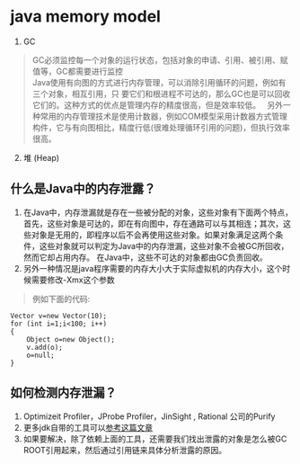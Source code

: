 # java memory model 
1. GC  

>GC必须监控每一个对象的运行状态，包括对象的申请、引用、被引用、赋值等，GC都需要进行监控  
>Java使用有向图的方式进行内存管理，可以消除引用循环的问题，例如有三个对象，相互引用，只
要它们和根进程不可达的，那么GC也是可以回收它们的。这种方式的优点是管理内存的精度很高，但是效率较低。  
>另外一种常用的内存管理技术是使用计数器，例如COM模型采用计数器方式管理构件，它与有向图相比，精度行低(很难处理循环引用的问题)，但执行效率很高。

2. 堆 (Heap)
   
## 什么是Java中的内存泄露？  
1. 在Java中，内存泄漏就是存在一些被分配的对象，这些对象有下面两个特点，首先，这些对象是可达的，即在有向图中，存在通路可以与其相连；其次，这些对象是无用的，即程序以后不会再使用这些对象。如果对象满足这两个条件，这些对象就可以判定为Java中的内存泄漏，这些对象不会被GC所回收，然而它却占用内存。
在Java中，这些不可达的对象都由GC负责回收。
2. 另外一种情况是java程序需要的内存大小大于实际虚拟机的内存大小，这个时候需要修改-Xmx这个参数  
>例如下面的代码:  
```
Vector v=new Vector(10);
for (int i=1;i<100; i++)
{
    Object o=new Object();
    v.add(o);
    o=null; 
}
```
## 如何检测内存泄漏？
1. Optimizeit Profiler，JProbe Profiler，JinSight , Rational 公司的Purify 
2. 更多jdk自带的工具可以[参考这篇文章](http://jameswxx.iteye.com/blog/731763,"更多JDK自带工具")
3. 如果要解决，除了依赖上面的工具，还需要我们找出泄露的对象是怎么被GC ROOT引用起来，然后通过引用链来具体分析泄露的原因。
